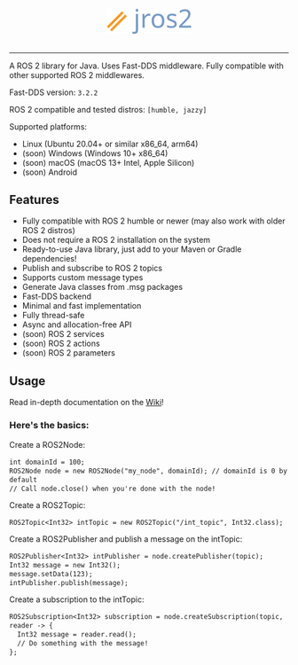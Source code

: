 <p align="center"><img src="media/jros2.png" width="30%" /><br><br></p>

-----------------
A ROS 2 library for Java. Uses Fast-DDS middleware. Fully compatible with other supported ROS 2 middlewares.

Fast-DDS version: `3.2.2`

ROS 2 compatible and tested distros: `[humble, jazzy]`

Supported platforms:
- Linux (Ubuntu 20.04+ or similar x86_64, arm64)
- (soon) Windows (Windows 10+ x86_64)
- (soon) macOS (macOS 13+ Intel, Apple Silicon)
- (soon) Android

## Features
- Fully compatible with ROS 2 humble or newer (may also work with older ROS 2 distros)
- Does not require a ROS 2 installation on the system
- Ready-to-use Java library, just add to your Maven or Gradle dependencies!
- Publish and subscribe to ROS 2 topics
- Supports custom message types
- Generate Java classes from .msg packages
- Fast-DDS backend
- Minimal and fast implementation
- Fully thread-safe
- Async and allocation-free API
- (soon) ROS 2 services
- (soon) ROS 2 actions
- (soon) ROS 2 parameters

## Usage
Read in-depth documentation on the [Wiki](https://github.com/ihmcrobotics/jros2/wiki)!

### Here's the basics:

Create a ROS2Node:
```
int domainId = 100;
ROS2Node node = new ROS2Node("my_node", domainId); // domainId is 0 by default
// Call node.close() when you're done with the node!
```

Create a ROS2Topic:
```
ROS2Topic<Int32> intTopic = new ROS2Topic("/int_topic", Int32.class);
```

Create a ROS2Publisher and publish a message on the intTopic:
```
ROS2Publisher<Int32> intPublisher = node.createPublisher(topic);
Int32 message = new Int32();
message.setData(123);
intPublisher.publish(message);
```

Create a subscription to the intTopic:
```
ROS2Subscription<Int32> subscription = node.createSubscription(topic, reader -> {
  Int32 message = reader.read();
  // Do something with the message!
};
```

